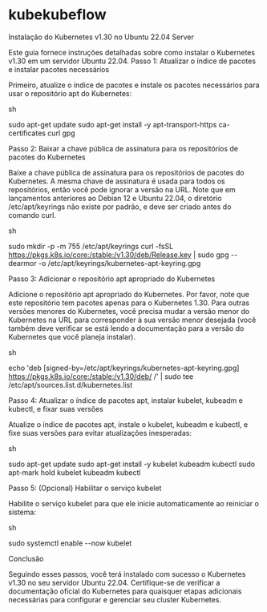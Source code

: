 # kubekubeflow

Instalação do Kubernetes v1.30 no Ubuntu 22.04 Server

Este guia fornece instruções detalhadas sobre como instalar o Kubernetes v1.30 em um servidor Ubuntu 22.04.
Passo 1: Atualizar o índice de pacotes e instalar pacotes necessários

Primeiro, atualize o índice de pacotes e instale os pacotes necessários para usar o repositório apt do Kubernetes:

sh

sudo apt-get update
sudo apt-get install -y apt-transport-https ca-certificates curl gpg

Passo 2: Baixar a chave pública de assinatura para os repositórios de pacotes do Kubernetes

Baixe a chave pública de assinatura para os repositórios de pacotes do Kubernetes. A mesma chave de assinatura é usada para todos os repositórios, então você pode ignorar a versão na URL. Note que em lançamentos anteriores ao Debian 12 e Ubuntu 22.04, o diretório /etc/apt/keyrings não existe por padrão, e deve ser criado antes do comando curl.

sh

sudo mkdir -p -m 755 /etc/apt/keyrings
curl -fsSL https://pkgs.k8s.io/core:/stable:/v1.30/deb/Release.key | sudo gpg --dearmor -o /etc/apt/keyrings/kubernetes-apt-keyring.gpg

Passo 3: Adicionar o repositório apt apropriado do Kubernetes

Adicione o repositório apt apropriado do Kubernetes. Por favor, note que este repositório tem pacotes apenas para o Kubernetes 1.30. Para outras versões menores do Kubernetes, você precisa mudar a versão menor do Kubernetes na URL para corresponder à sua versão menor desejada (você também deve verificar se está lendo a documentação para a versão do Kubernetes que você planeja instalar).

sh

echo 'deb [signed-by=/etc/apt/keyrings/kubernetes-apt-keyring.gpg] https://pkgs.k8s.io/core:/stable:/v1.30/deb/ /' | sudo tee /etc/apt/sources.list.d/kubernetes.list

Passo 4: Atualizar o índice de pacotes apt, instalar kubelet, kubeadm e kubectl, e fixar suas versões

Atualize o índice de pacotes apt, instale o kubelet, kubeadm e kubectl, e fixe suas versões para evitar atualizações inesperadas:

sh

sudo apt-get update
sudo apt-get install -y kubelet kubeadm kubectl
sudo apt-mark hold kubelet kubeadm kubectl

Passo 5: (Opcional) Habilitar o serviço kubelet

Habilite o serviço kubelet para que ele inicie automaticamente ao reiniciar o sistema:

sh

sudo systemctl enable --now kubelet

Conclusão

Seguindo esses passos, você terá instalado com sucesso o Kubernetes v1.30 no seu servidor Ubuntu 22.04. Certifique-se de verificar a documentação oficial do Kubernetes para quaisquer etapas adicionais necessárias para configurar e gerenciar seu cluster Kubernetes.
